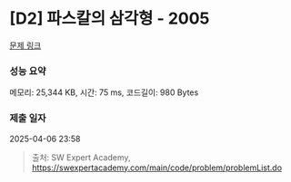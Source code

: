 # [D2] 파스칼의 삼각형 - 2005 

[문제 링크](https://swexpertacademy.com/main/code/problem/problemDetail.do?contestProbId=AV5P0-h6Ak4DFAUq) 

### 성능 요약

메모리: 25,344 KB, 시간: 75 ms, 코드길이: 980 Bytes

### 제출 일자

2025-04-06 23:58



> 출처: SW Expert Academy, https://swexpertacademy.com/main/code/problem/problemList.do